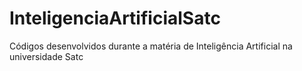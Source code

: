 # InteligenciaArtificialSatc
Códigos desenvolvidos durante a matéria de Inteligência Artificial na universidade Satc
